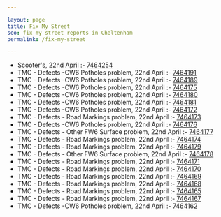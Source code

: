 ```yaml
---

layout: page
title: Fix My Street
seo: fix my street reports in Cheltenham
permalink: /fix-my-street

---
```


<!-- fix_marker starts -->

- Scooter's, 22nd April :- [7464254](https://www.fixmystreet.com/report/7464254)
- TMC - Defects -CW6 Potholes  problem, 22nd April :- [7464191](https://www.fixmystreet.com/report/7464191)
- TMC - Defects -CW6 Potholes  problem, 22nd April :- [7464189](https://www.fixmystreet.com/report/7464189)
- TMC - Defects -CW6 Potholes  problem, 22nd April :- [7464175](https://www.fixmystreet.com/report/7464175)
- TMC - Defects -CW6 Potholes  problem, 22nd April :- [7464180](https://www.fixmystreet.com/report/7464180)
- TMC - Defects -CW6 Potholes  problem, 22nd April :- [7464181](https://www.fixmystreet.com/report/7464181)
- TMC - Defects -CW6 Potholes  problem, 22nd April :- [7464172](https://www.fixmystreet.com/report/7464172)
- TMC - Defects - Road Markings problem, 22nd April :- [7464173](https://www.fixmystreet.com/report/7464173)
- TMC - Defects -CW6 Potholes  problem, 22nd April :- [7464176](https://www.fixmystreet.com/report/7464176)
- TMC - Defects - Other FW6  Surface problem, 22nd April :- [7464177](https://www.fixmystreet.com/report/7464177)
- TMC - Defects - Road Markings problem, 22nd April :- [7464174](https://www.fixmystreet.com/report/7464174)
- TMC - Defects - Road Markings problem, 22nd April :- [7464179](https://www.fixmystreet.com/report/7464179)
- TMC - Defects - Other FW6  Surface problem, 22nd April :- [7464178](https://www.fixmystreet.com/report/7464178)
- TMC - Defects - Road Markings problem, 22nd April :- [7464171](https://www.fixmystreet.com/report/7464171)
- TMC - Defects - Road Markings problem, 22nd April :- [7464170](https://www.fixmystreet.com/report/7464170)
- TMC - Defects - Road Markings problem, 22nd April :- [7464169](https://www.fixmystreet.com/report/7464169)
- TMC - Defects - Road Markings problem, 22nd April :- [7464168](https://www.fixmystreet.com/report/7464168)
- TMC - Defects - Road Markings problem, 22nd April :- [7464165](https://www.fixmystreet.com/report/7464165)
- TMC - Defects - Road Markings problem, 22nd April :- [7464167](https://www.fixmystreet.com/report/7464167)
- TMC - Defects -CW6 Potholes  problem, 22nd April :- [7464162](https://www.fixmystreet.com/report/7464162)

<!-- fix_marker ends -->